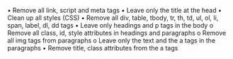 •	Remove all link, script and meta tags
•	Leave only the title at the head
•	Clean up all styles (CSS)
•	Remove all div, table, tbody, tr, th, td, ul, ol, li, span, label, dl, dd tags
•	Leave only headings and p tags in the body
o	Remove all class, id, style attributes in headings and paragraphs
o	Remove all img tags from paragraphs
o	Leave only the text and the a tags in the paragraphs
•	Remove title, class attributes from the a tags
